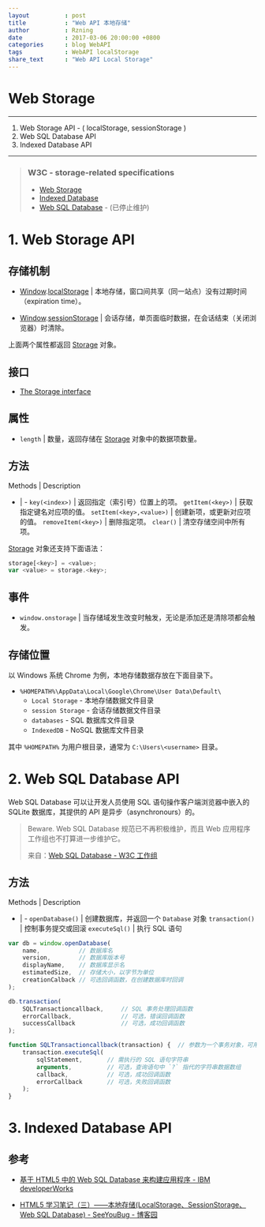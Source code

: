 ```yaml
---
layout          : post
title           : "Web API 本地存储"
author          : Rzning
date            : 2017-03-06 20:00:00 +0800
categories      : blog WebAPI
tags            : WebAPI localStorage
share_text      : "Web API Local Storage"
---
```


Web Storage
===========

****
1. Web Storage API - ( localStorage, sessionStorage )
2. Web SQL Database API
3. Indexed Database API
****

> ### W3C - storage-related specifications
> - [Web Storage](https://www.w3.org/TR/webstorage/)
> - [Indexed Database](https://www.w3.org/TR/IndexedDB/)
> - [Web SQL Database](https://www.w3.org/TR/webdatabase/) - (已停止维护)


# 1. Web Storage API

## 存储机制

- [Window].[localStorage] | 本地存储，窗口间共享（同一站点）没有过期时间（expiration time）。

- [Window].[sessionStorage] | 会话存储，单页面临时数据，在会话结束（关闭浏览器）时清除。

上面两个属性都返回 [Storage] 对象。

## 接口

- [The Storage interface](https://www.w3.org/TR/webstorage/#the-storage-interface)

## 属性

- `length` | 数量，返回存储在 [Storage] 对象中的数据项数量。

## 方法

Methods | Description
- | -
`key(<index>)` | 返回指定（索引号）位置上的项。
`getItem(<key>)` | 获取指定键名对应项的值。
`setItem(<key>,<value>)` | 创建新项，或更新对应项的值。
`removeItem(<key>)` | 删除指定项。
`clear()` | 清空存储空间中所有项。

[Storage] 对象还支持下面语法：

```js
storage[<key>] = <value>;
var <value> = storage.<key>;
```

## 事件

- `window.onstorage` | 当存储域发生改变时触发，无论是添加还是清除项都会触发。


## 存储位置

以 Windows 系统 Chrome 为例，本地存储数据存放在下面目录下。

- `%HOMEPATH%\AppData\Local\Google\Chrome\User Data\Default\`
    - `Local Storage` - 本地存储数据文件目录
    - `session Storage` - 会话存储数据文件目录
    - `databases` - SQL 数据库文件目录
    - `IndexedDB` - NoSQL 数据库文件目录

其中 `%HOMEPATH%` 为用户根目录，通常为 `C:\Users\<username>` 目录。


[Storage]:          <https://developer.mozilla.org/zh-CN/docs/Web/API/Storage>
[Window]:           <https://developer.mozilla.org/zh-CN/docs/Web/API/Window>
[localStorage]:     <https://developer.mozilla.org/zh-CN/docs/Web/API/Window/localStorage>
[sessionStorage]:   <https://developer.mozilla.org/zh-CN/docs/Web/API/Window/sessionStorage>


# 2. Web SQL Database API

Web SQL Database 可以让开发人员使用 SQL 语句操作客户端浏览器中嵌入的 SQLite 数据库，其提供的 API 是异步（asynchronours）的。

> Beware. Web SQL Database 规范已不再积极维护，而且 Web 应用程序工作组也不打算进一步维护它。
>
> 来自：[Web SQL Database - W3C 工作组](https://www.w3.org/TR/webdatabase/)


## 方法

Methods | Description
- | -
`openDatabase()` | 创建数据库，并返回一个 `Database` 对象
`transaction()`  | 控制事务提交或回滚
`executeSql()`   | 执行 SQL 语句


```js
var db = window.openDatabase(
    name,           // 数据库名
    version,        // 数据库版本号
    displayName,    // 数据库显示名
    estimatedSize,  // 存储大小，以字节为单位
    creationCalback // 可选回调函数，在创建数据库时回调
);

db.transaction(
    SQLTransactioncallback,     // SQL 事务处理回调函数
    errorCallback,              // 可选，错误回调函数
    successCallback             // 可选，成功回调函数
);

function SQLTransactioncallback(transaction) {  // 参数为一个事务对象，可用来执行 SQL 语句。
    transaction.executeSql(
        sqlStatement,       // 需执行的 SQL 语句字符串
        arguments,          // 可选，查询语句中 `?` 指代的字符串数据数组
        callback,           // 可选，成功回调函数
        errorCallback       // 可选，失败回调函数
    );
}

```




# 3. Indexed Database API





## 参考

- [基于 HTML5 中的 Web SQL Database 来构建应用程序 - IBM developerWorks](http://www.ibm.com/developerworks/cn/web/1108_zhaifeng_websqldb/)

- [HTML5 学习笔记（三）——本地存储(LocalStorage、SessionStorage、Web SQL Database) - SeeYouBug - 博客园](http://www.cnblogs.com/SeeYouBug/p/6127001.html)
